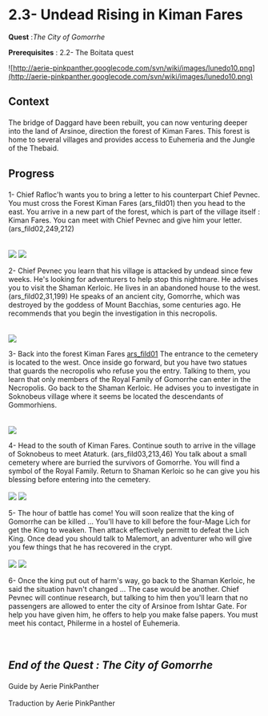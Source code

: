 # 2.3- Undead Rising in Kiman Fares #


<p><b>Quest</b> :<em>The City of Gomorrhe</em> </p>
<p><b>Prerequisites</b> : 2.2- The Boitata quest</p>

![http://aerie-pinkpanther.googlecode.com/svn/wiki/images/lunedo10.png](http://aerie-pinkpanther.googlecode.com/svn/wiki/images/lunedo10.png)

## <p><span>Context</span></p> ##

<p>The bridge of Daggard have been rebuilt, you can now venturing deeper into the land of Arsinoe, direction the forest of Kiman Fares. This forest is home to several villages and provides access to Euhemeria and the Jungle of the Thebaid. </p>

## <p>Progress</p> ##

<p>1- Chief Rafloc'h wants you to bring a letter to his counterpart Chief Pevnec. You must cross the Forest Kiman Fares (ars_fild01) then you head to the east. You arrive in a new part of the forest, which is part of the village itself : Kiman Fares. You can meet with Chief Pevnec and give him your letter. (ars_fild02,249,212) </ p><br>
<br>
<br>
<img src='http://aerie-pinkpanther.googlecode.com/svn/wiki/images/acces2.3.01.jpg' />
<img src='http://aerie-pinkpanther.googlecode.com/svn/wiki/images/acces2.3.02.jpg' />


<p>2- Chief Pevnec you learn that his village is attacked by undead since few weeks. He's looking for adventurers to help stop this nightmare. He advises you to visit the Shaman Kerloic. He lives in an abandoned house to the west. (ars_fild02,31,199) He speaks of an ancient city, Gomorrhe, which was destroyed by the goddess of Mount Bacchias, some centuries ago. He recommends that you begin the investigation in this necropolis. </ p><br>
<br>
<br>
<img src='http://aerie-pinkpanther.googlecode.com/svn/wiki/images/acces2.3.03.jpg' />

<p>3- Back into the forest Kiman Fares <a href='ars_fild01.md'>ars_fild01</a> The entrance to the cemetery is located to the west. Once inside go forward, but you have two statues that guards the necropolis who refuse you the entry. Talking to them, you learn that only members of the Royal Family of Gomorrhe can enter in the Necropolis. Go back to the Shaman Kerloic. He advises you to investigate in Soknobeus village where it seems be located the descendants of Gommorhiens. </ p><br>
<br>
<br>
<img src='http://aerie-pinkpanther.googlecode.com/svn/wiki/images/acces2.3.04.jpg' />

<p>4- Head to the south of Kiman Fares. Continue south to arrive in the village of Soknobeus to meet Ataturk. (ars_fild03,213,46) You talk about a small cemetery where are burried the survivors of Gomorrhe. You will find a symbol of the Royal Family. Return to Shaman Kerloic so he can give you his blessing before entering into the cemetery. </ p><br>
<br>
<img src='http://aerie-pinkpanther.googlecode.com/svn/wiki/images/acces2.3.05.jpg' />
<img src='http://aerie-pinkpanther.googlecode.com/svn/wiki/images/acces2.3.06.jpg' />

<p>5- The hour of battle has come! You will soon realize that the king of Gomorrhe can be killed ... You'll have to kill before the four-Mage Lich for get the King to weaken. Then attack effectively permitt to defeat the Lich King. Once dead you should talk to Malemort, an adventurer who will give you few things that he has recovered in the crypt. </ p><br>
<br>
<img src='http://aerie-pinkpanther.googlecode.com/svn/wiki/images/acces2.3.08.jpg' />
<img src='http://aerie-pinkpanther.googlecode.com/svn/wiki/images/acces2.3.07.jpg' />

<p>6- Once the king put out of harm's way, go back to the Shaman Kerloic, he said the situation havn't changed ... The case would be another. Chief Pevnec will continue research, but talking to him then you'll learn that no passengers are allowed to enter the city of Arsinoe from Ishtar Gate. For help you have given him, he offers to help you make false papers. You must meet his contact, Philerme in a hostel of Euhemeria. </ p><br>
<br>
<br>
<h2><p><em>End of the Quest : The City of Gomorrhe</em></h2>
Guide by Aerie PinkPanther<br>
<br>
Traduction by Aerie PinkPanther<br>
</p>